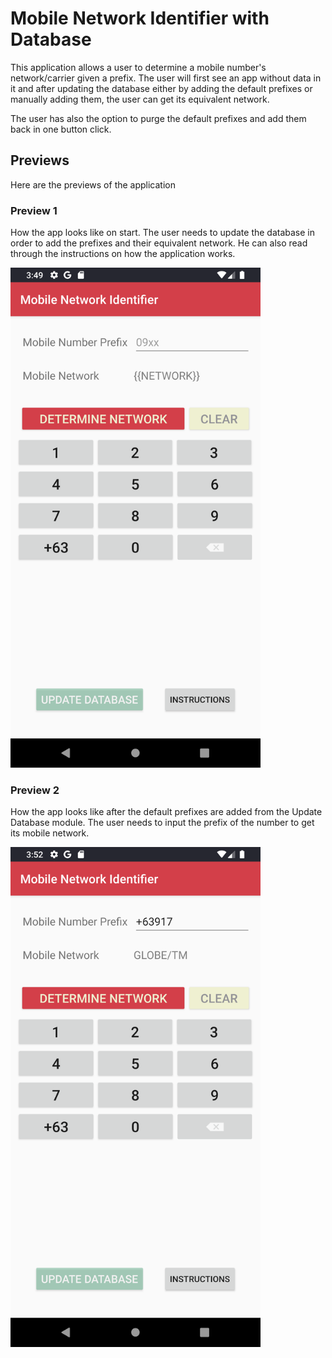 # Mobile Network Identifier with Database



This application allows a user to determine a mobile number's network/carrier given a prefix. The user will first see an app without data in it and after updating the database either by adding the default prefixes or manually adding them, the user can get its equivalent network.

The user has also the option to purge the default prefixes and add them back in one button click.



## Previews

Here are the previews of the application



### Preview 1

How the app looks like on start. The user needs to update the database in order to add the prefixes and their equivalent network. He can also read through the instructions on how the application works.

<img src="https://github.com/zarexalvindaria/android-projects/blob/main/mobile-network-identifier-db/img/preview-1.png?raw=true" width=400px />







### Preview 2

How the app looks like after the default prefixes are added from the Update Database module. The user needs to input the prefix of the number to get its mobile network.

<img src="https://github.com/zarexalvindaria/android-projects/blob/main/mobile-network-identifier-db/img/preview-2.png?raw=true" width=400px />
